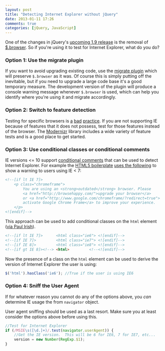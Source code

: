 ```yaml
---
layout: post
title: "Detecting Internet Explorer without jQuery"
date: 2013-01-11 17:26
comments: true
categories: [jQuery, JavaScript]
---
```


One of the changes in jQuery's [upcoming 1.9 release](http://blog.jquery.com/2013/01/09/jquery-1-9-rc1-and-migrate-rc1-released/) is the removal of [$.browser](http://api.jquery.com/jQuery.browser/).  So if you're using it to test for Internet Explorer, what do you do?

### Option 1: Use the migrate plugin

If you want to avoid upgrading existing code, use the [migrate plugin](https://github.com/jquery/jquery-migrate/) which will preserve `$.browser` as it was.  Of course this is simply putting off the inevitable, but if you need to upgrade a large code base it's a good temporary measure.  The development version of the plugin will produce a console warning message whenever `$.browser` is used, which can help you identify where you're using it and migrate accordingly.

### Option 2: Switch to feature detection

Testing for specific browsers is [a](http://www.sitepoint.com/why-browser-sniffing-stinks/) [bad](http://msdn.microsoft.com/en-us/magazine/hh475813.aspx) [practice](http://diveintohtml5.info/detect.html).  If you are not supporting IE because of features that it does not possess, test for those features instead of the browser.  The [Modernizr](http://modernizr.com) library includes a wide variety of feature tests and is a good place to get started.

### Option 3: Use conditional classes or conditional comments

IE versions <= 10 support <a href="http://msdn.microsoft.com/en-us/library/ms537512(v=vs.85).aspx">conditional comments</a> that can be used to detect Internet Explorer.  For example the [HTML5 boilerplate](http://html5boilerplate.com/) [uses the following](https://github.com/h5bp/html5-boilerplate/blob/master/index.html) to show a warning to users using IE < 7:

``` html
<!--[if lt IE 7]>
    <p class="chromeframe">
        You are using an <strong>outdated</strong> browser. Please
        <a href="http://browsehappy.com/">upgrade your browser</a>
        or <a href="http://www.google.com/chromeframe/?redirect=true">
        activate Google Chrome Frame</a> to improve your experience.
    </p>
<![endif]-->
```

This approach can be used to add conditional classes on the `html` element ([via Paul Irish](http://paulirish.com/2008/conditional-stylesheets-vs-css-hacks-answer-neither/)).

``` html Conditional classes on the html element
<!--[if lt IE 7]>      <html class="ie6"> <![endif]-->
<!--[if IE 7]>         <html class="ie7"> <![endif]-->
<!--[if IE 8]>         <html class="ie8"> <![endif]-->
<!--[if gt IE 8]><!--> <html>         <!--<![endif]-->
```

Now the presence of a class on the `html` element can be used to derive the version of Internet Explorer the user is using:

``` javascript
$('html').hasClass('ie6'); //True if the user is using IE6
```

### Option 4: Sniff the User Agent

If for whatever reason you cannot do any of the options above, you *can* determine IE usage the from `navigator` object.

<div class="warning" style="display: block;">
	User agent sniffing should be used as a last resort.  Make sure you at least consider the options above before using this.
</div>

``` javascript Sniffing the user agent string to test for Internet Explorer
//Test for Internet Explorer
if (/MSIE\s([\d.]+)/.test(navigator.userAgent)) {
    //Get the IE version.  This will be 6 for IE6, 7 for IE7, etc...
    version = new Number(RegExp.$1);
}
```
